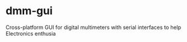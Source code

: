 # dmm-gui
Cross-platform GUI for digital multimeters with serial interfaces to help Electronics enthusia
